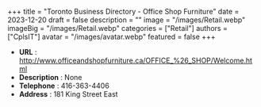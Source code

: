 +++
title = "Toronto Business Directory - Office Shop Furniture"
date = 2023-12-20
draft = false
description = ""
image = "/images/Retail.webp"
imageBig = "/images/Retail.webp"
categories = ["Retail"]
authors = ["CplsIT"]
avatar = "/images/avatar.webp"
featured = false
+++


* **URL** :  http://www.officeandshopfurniture.ca/OFFICE_%26_SHOP/Welcome.html
* **Description** : None
* **Telephone** : 416-363-4406
* **Address** : 181 King Street East